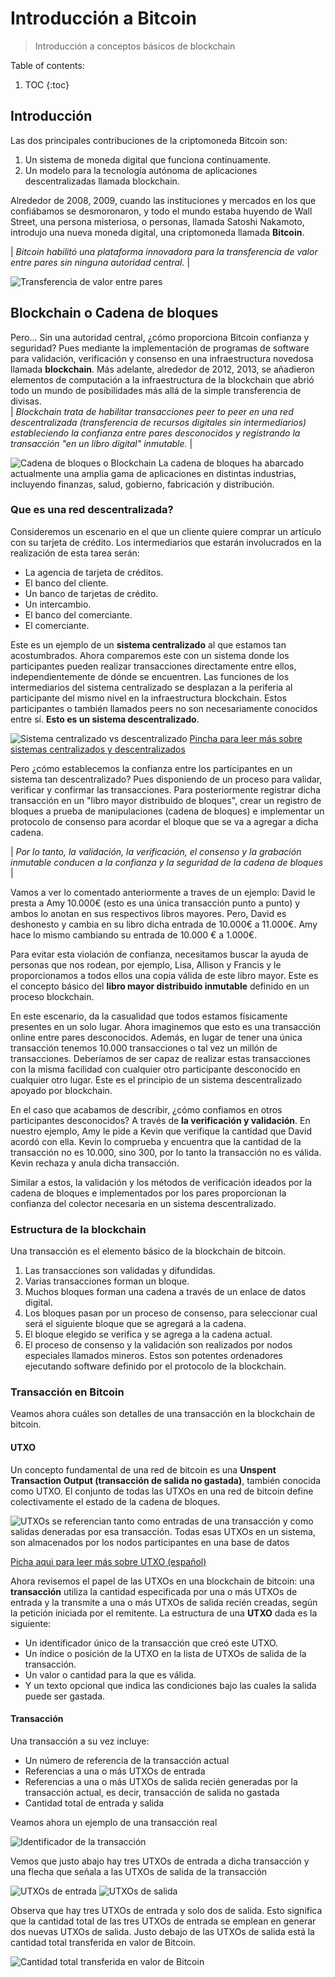 # Introducción a Bitcoin
> Introducción a conceptos básicos de blockchain

Table of contents:

1. TOC
{:toc}

## Introducción

Las dos principales contribuciones de la criptomoneda Bitcoin son:
  1. Un sistema de moneda digital que funciona continuamente.
  2. Un modelo para la tecnología autónoma de aplicaciones descentralizadas llamada blockchain.

Alrededor de 2008, 2009, cuando las instituciones y mercados en los que confiábamos se desmoronaron, y todo el mundo estaba huyendo de Wall Street, una persona misteriosa, o personas, llamada Satoshi Nakamoto, introdujo una nueva moneda digital, una criptomoneda llamada **Bitcoin**. 

| *Bitcoin habilitó una plataforma innovadora para la transferencia de valor entre pares sin ninguna autoridad central.* |

![](/My-Blockchain-Book/images/peer_to_peer.PNG "Transferencia de valor entre pares")

## Blockchain o Cadena de bloques

Pero... Sin una autoridad central, ¿cómo proporciona Bitcoin confianza y seguridad? Pues mediante la implementación de programas de software para validación, verificación y consenso en una infraestructura novedosa llamada **blockchain**. Más adelante, alrededor de 2012, 2013, se añadieron elementos de computación a la infraestructura de la blockchain que abrió todo un mundo de posibilidades más allá de la simple transferencia de divisas.  
| *Blockchain trata de habilitar transacciones peer to peer en una red descentralizada (transferencia de recursos digitales sin intermediarios) estableciendo la confianza entre pares desconocidos y registrando la transacción "en un libro digital" inmutable.* |

![](/My-Blockchain-Book/images/Intro-Blockchain.jpg "Cadena de bloques o Blockchain")
La cadena de bloques ha abarcado actualmente una amplia gama de aplicaciones en distintas industrias, incluyendo finanzas, salud, gobierno, fabricación y distribución.

### Que es una red descentralizada?

Consideremos un escenario en el que un cliente quiere comprar un artículo con su tarjeta de crédito. Los intermediarios que estarán involucrados en la realización de esta tarea serán:

- La agencia de tarjeta de créditos.
- El banco del cliente.
- Un banco de tarjetas de crédito.
- Un intercambio.
- El banco del comerciante.
- El comerciante.

Este es un ejemplo de un **sistema centralizado** al que estamos tan acostumbrados. Ahora comparemos este con un sistema donde los participantes pueden realizar transacciones directamente entre ellos, independientemente de dónde se encuentren. Las funciones de los intermediarios del sistema centralizado se desplazan a la periferia al participante del mismo nivel en la infraestructura blockchain. Estos participantes o también llamados peers no son necesariamente conocidos entre sí. **Esto es un sistema descentralizado**.

![](/My-Blockchain-Book/images/Centralized-Decentralized.png "Sistema centralizado vs descentralizado")
[Pincha para leer más sobre sistemas centralizados y descentralizados](https://medium.com/hackernoon/centralization-vs-decentralization-the-best-and-worst-of-both-worlds-7bfdd628ad09)

Pero ¿cómo establecemos la confianza entre los participantes en un sistema tan descentralizado? Pues disponiendo de un proceso para validar, verificar y confirmar las transacciones. Para posteriormente registrar dicha transacción en un "libro mayor distribuido de bloques", crear un registro de bloques a prueba de manipulaciones (cadena de bloques) e implementar un protocolo de consenso para acordar el bloque que se va a agregar a dicha cadena.

| *Por lo tanto, la validación, la verificación, el consenso y la grabación inmutable conducen a la confianza y la seguridad de la cadena de bloques* |

Vamos a ver lo comentado anteriormente a traves de un ejemplo: David le presta a Amy 10.000€ (esto es una única transacción punto a punto) y ambos lo anotan en sus respectivos libros mayores. Pero, David es deshonesto y cambia en su libro dicha entrada de 10.000€ a 11.000€. Amy hace lo mismo cambiando su entrada de 10.000 € a 1.000€. 

Para evitar esta violación de confianza, necesitamos buscar la ayuda de personas que nos rodean, por ejemplo, Lisa, Allison y Francis y le proporcionamos a todos ellos una copia válida de este libro mayor. Este es el concepto básico del **libro mayor distribuido inmutable** definido en un proceso blockchain. 

En este escenario, da la casualidad que todos estamos físicamente presentes en un solo lugar. Ahora imaginemos que esto es una transacción online entre pares desconocidos. Además, en lugar de tener una única transacción tenemos 10.000 transacciones o tal vez un millón de transacciones. Deberíamos de ser capaz de realizar estas transacciones con la misma facilidad con cualquier otro participante desconocido en cualquier otro lugar. Este es el principio de un sistema descentralizado apoyado por blockchain.  

En el caso que acabamos de describir, ¿cómo confiamos en otros participantes desconocidos? A través de **la verificación y validación**. En nuestro ejemplo, Amy le pide a Kevin que verifique la cantidad que David acordó con ella. Kevin lo comprueba y encuentra que la cantidad de la transacción no es 10.000, sino 300, por lo tanto la transacción no es válida. Kevin rechaza y anula dicha transacción.

Similar a estos, la validación y los métodos de verificación ideados por la cadena de bloques e implementados por los pares proporcionan la confianza del colector necesaria en un sistema descentralizado.

### Estructura de la blockchain

Una transacción es el elemento básico de la blockchain de bitcoin.
1. Las transacciones son validadas y difundidas.
2. Varias transacciones forman un bloque.
3. Muchos bloques forman una cadena a través de un enlace de datos digital.
4. Los bloques pasan por un proceso de consenso, para seleccionar cual será el siguiente bloque que se agregará a la cadena.
5. El bloque elegido se verifica y se agrega a la cadena actual.
6. El proceso de consenso y la validación son realizados por nodos especiales llamados mineros. Estos son potentes ordenadores ejecutando software definido por el protocolo de la blockchain. 

### Transacción en Bitcoin

Veamos ahora cuáles son detalles de una transacción en la blockchain de bitcoin.

#### UTXO

Un concepto fundamental de una red de bitcoin es una **Unspent Transaction Output (transacción de salida no gastada)**, también conocida como UTXO. El conjunto de todas las UTXOs en una red de bitcoin define colectivamente el estado de la cadena de bloques. 

![](/My-Blockchain-Book/images/UTXO.PNG "UTXOs se referencian tanto como entradas de una transacción y como salidas deneradas por esa transacción. Todas esas UTXOs en un sistema, son almacenados por los nodos participantes en una base de datos") 

[Picha aqui para leer más sobre UTXO (español)](https://academy.bit2me.com/que-es-una-utxo/)

Ahora revisemos el papel de las UTXOs en una blockchain de bitcoin: una **transacción** utiliza la cantidad especificada por una o más UTXOs de entrada y la transmite a una o más UTXOs de salida recién creadas, según la petición iniciada por el remitente. La estructura de una **UTXO** dada es la siguiente:
- Un identificador único de la transacción que creó este UTXO.
- Un índice o posición de la UTXO en la lista de UTXOs de salida de la transacción.
- Un valor o cantidad para la que es válida.
- Y un texto opcional que indica las condiciones bajo las cuales la salida puede ser gastada.

#### Transacción

Una transacción a su vez incluye:
- Un número de referencia de la transacción actual
- Referencias a una o más UTXOs de entrada
- Referencias a una o más UTXOs de salida recién generadas por la transacción actual, es decir, transacción de salida no gastada
- Cantidad total de entrada y salida

Veamos ahora un ejemplo de una transacción real

![](/My-Blockchain-Book/images/Transaction-Number.PNG "Identificador de la transacción") 

Vemos que justo abajo hay tres UTXOs de entrada a dicha transacción y una flecha que señala a las UTXOs de salida de la transacción

![](/My-Blockchain-Book/images/Input-UTXO.PNG "UTXOs de entrada") 
![](/My-Blockchain-Book/images/Output-UTXO.PNG "UTXOs de salida") 

Observa que hay tres UTXOs de entrada y solo dos de salida. Esto significa que la cantidad total de las tres UTXOs de entrada se emplean en generar dos nuevas UTXOs de salida. Justo debajo de las UTXOs de salida está la cantidad total transferida en valor de Bitcoin.

![](/My-Blockchain-Book/images/BTC-total-value.PNG "Cantidad total transferida en valor de Bitcoin") 
